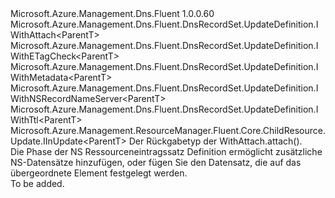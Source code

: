 <Type Name="IWithNSRecordNameServerOrAttachable&lt;ParentT&gt;" FullName="Microsoft.Azure.Management.Dns.Fluent.DnsRecordSet.UpdateDefinition.IWithNSRecordNameServerOrAttachable&lt;ParentT&gt;">
  <TypeSignature Language="C#" Value="public interface IWithNSRecordNameServerOrAttachable&lt;ParentT&gt; : Microsoft.Azure.Management.Dns.Fluent.DnsRecordSet.UpdateDefinition.IWithAttach&lt;ParentT&gt;, Microsoft.Azure.Management.Dns.Fluent.DnsRecordSet.UpdateDefinition.IWithETagCheck&lt;ParentT&gt;, Microsoft.Azure.Management.Dns.Fluent.DnsRecordSet.UpdateDefinition.IWithMetadata&lt;ParentT&gt;, Microsoft.Azure.Management.Dns.Fluent.DnsRecordSet.UpdateDefinition.IWithNSRecordNameServer&lt;ParentT&gt;, Microsoft.Azure.Management.Dns.Fluent.DnsRecordSet.UpdateDefinition.IWithTtl&lt;ParentT&gt;, Microsoft.Azure.Management.ResourceManager.Fluent.Core.ChildResource.Update.IInUpdate&lt;ParentT&gt;" />
  <TypeSignature Language="ILAsm" Value=".class public interface auto ansi abstract IWithNSRecordNameServerOrAttachable`1&lt;ParentT&gt; implements class Microsoft.Azure.Management.Dns.Fluent.DnsRecordSet.UpdateDefinition.IWithAttach`1&lt;!ParentT&gt;, class Microsoft.Azure.Management.Dns.Fluent.DnsRecordSet.UpdateDefinition.IWithETagCheck`1&lt;!ParentT&gt;, class Microsoft.Azure.Management.Dns.Fluent.DnsRecordSet.UpdateDefinition.IWithMetadata`1&lt;!ParentT&gt;, class Microsoft.Azure.Management.Dns.Fluent.DnsRecordSet.UpdateDefinition.IWithNSRecordNameServer`1&lt;!ParentT&gt;, class Microsoft.Azure.Management.Dns.Fluent.DnsRecordSet.UpdateDefinition.IWithTtl`1&lt;!ParentT&gt;, class Microsoft.Azure.Management.ResourceManager.Fluent.Core.ChildResource.Update.IInUpdate`1&lt;!ParentT&gt;" />
  <TypeSignature Language="DocId" Value="T:Microsoft.Azure.Management.Dns.Fluent.DnsRecordSet.UpdateDefinition.IWithNSRecordNameServerOrAttachable`1" />
  <TypeSignature Language="VB.NET" Value="Public Interface IWithNSRecordNameServerOrAttachable(Of ParentT)&#xA;Implements IInUpdate(Of ParentT), IWithAttach(Of ParentT), IWithETagCheck(Of ParentT), IWithMetadata(Of ParentT), IWithNSRecordNameServer(Of ParentT), IWithTtl(Of ParentT)" />
  <TypeSignature Language="F#" Value="type IWithNSRecordNameServerOrAttachable&lt;'ParentT&gt; = interface&#xA;    interface IWithNSRecordNameServer&lt;'ParentT&gt;&#xA;    interface IWithAttach&lt;'ParentT&gt;&#xA;    interface IInUpdate&lt;'ParentT&gt;&#xA;    interface IWithTtl&lt;'ParentT&gt;&#xA;    interface IWithMetadata&lt;'ParentT&gt;&#xA;    interface IWithETagCheck&lt;'ParentT&gt;" />
  <AssemblyInfo>
    <AssemblyName>Microsoft.Azure.Management.Dns.Fluent</AssemblyName>
    <AssemblyVersion>1.0.0.60</AssemblyVersion>
  </AssemblyInfo>
  <TypeParameters>
    <TypeParameter Name="ParentT" />
  </TypeParameters>
  <Interfaces>
    <Interface>
      <InterfaceName>Microsoft.Azure.Management.Dns.Fluent.DnsRecordSet.UpdateDefinition.IWithAttach&lt;ParentT&gt;</InterfaceName>
    </Interface>
    <Interface>
      <InterfaceName>Microsoft.Azure.Management.Dns.Fluent.DnsRecordSet.UpdateDefinition.IWithETagCheck&lt;ParentT&gt;</InterfaceName>
    </Interface>
    <Interface>
      <InterfaceName>Microsoft.Azure.Management.Dns.Fluent.DnsRecordSet.UpdateDefinition.IWithMetadata&lt;ParentT&gt;</InterfaceName>
    </Interface>
    <Interface>
      <InterfaceName>Microsoft.Azure.Management.Dns.Fluent.DnsRecordSet.UpdateDefinition.IWithNSRecordNameServer&lt;ParentT&gt;</InterfaceName>
    </Interface>
    <Interface>
      <InterfaceName>Microsoft.Azure.Management.Dns.Fluent.DnsRecordSet.UpdateDefinition.IWithTtl&lt;ParentT&gt;</InterfaceName>
    </Interface>
    <Interface>
      <InterfaceName>Microsoft.Azure.Management.ResourceManager.Fluent.Core.ChildResource.Update.IInUpdate&lt;ParentT&gt;</InterfaceName>
    </Interface>
  </Interfaces>
  <Docs>
    <typeparam name="ParentT">Der Rückgabetyp der WithAttach.attach().</typeparam>
    <summary>
            Die Phase der NS Ressourceneintragssatz Definition ermöglicht zusätzliche NS-Datensätze hinzufügen, oder fügen Sie den Datensatz, die auf das übergeordnete Element festgelegt werden.
            </summary>
    <remarks>To be added.</remarks>
  </Docs>
  <Members />
</Type>